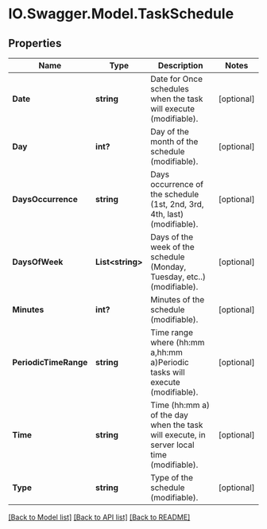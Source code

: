 # IO.Swagger.Model.TaskSchedule
## Properties

Name | Type | Description | Notes
------------ | ------------- | ------------- | -------------
**Date** | **string** | Date for Once schedules when the task will execute (modifiable). | [optional] 
**Day** | **int?** | Day of the month of the schedule (modifiable). | [optional] 
**DaysOccurrence** | **string** | Days occurrence of the schedule (1st, 2nd, 3rd, 4th, last) (modifiable). | [optional] 
**DaysOfWeek** | **List&lt;string&gt;** | Days of the week of the schedule (Monday, Tuesday, etc..) (modifiable). | [optional] 
**Minutes** | **int?** | Minutes of the schedule (modifiable). | [optional] 
**PeriodicTimeRange** | **string** | Time range where (hh:mm a,hh:mm a)Periodic tasks will execute (modifiable). | [optional] 
**Time** | **string** | Time (hh:mm a) of the day when the task will execute, in server local time (modifiable). | [optional] 
**Type** | **string** | Type of the schedule (modifiable). | [optional] 

[[Back to Model list]](../README.md#documentation-for-models) [[Back to API list]](../README.md#documentation-for-api-endpoints) [[Back to README]](../README.md)

